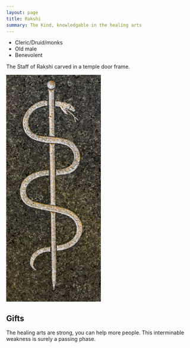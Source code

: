 ```yaml
---
layout: page
title: Rakshi
summary: The Kind, knowledgable in the healing arts
---
```


- Cleric/Druid/monks
- Old male
- Benevolent

The Staff of Rakshi carved in a temple door frame.

![M!tep Desert](/assets/rakshi-staff.jpg)

## Gifts

The healing arts are strong, you can help more people. This interminable weakness is surely a passing phase.
